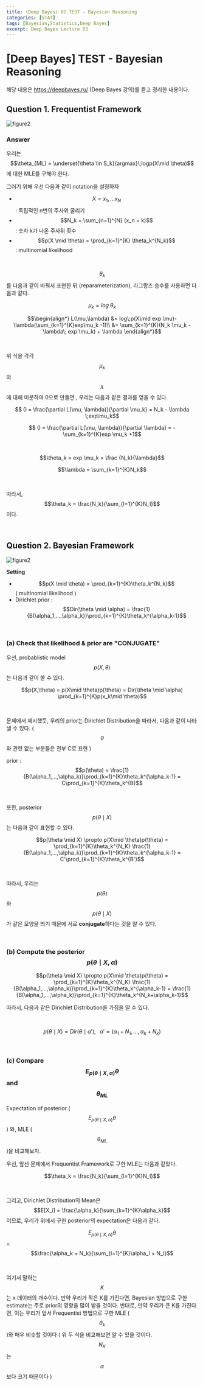 ```yaml
---
title: (Deep Bayes) 02.TEST - Bayesian Reasoning
categories: [STAT]
tags: [Bayesian,Statistics,Deep Bayes]
excerpt: Deep Bayes Lecture 03
---
```


# [Deep Bayes] TEST - Bayesian Reasoning

<script src="https://cdn.mathjax.org/mathjax/latest/MathJax.js?config=TeX-AMS-MML_HTMLorMML" type="text/javascript"></script>

해당 내용은 https://deepbayes.ru/ (Deep Bayes 강의)를 듣고 정리한 내용이다.



## Question 1. Frequentist Framework

![figure2](/assets/img/test1_q1.png)<br>



### Answer

우리는 $$\theta_{ML} = \underset{\theta \in S_k}{argmax}\;logp(X\mid \theta)$$ 에 대한 MLE를 구해야 한다.

그러기 위해 우선 다음과 같이 notation을 설정하자

- $$ X = {x_1, ... x_N} $$ : 독립적인 n번의 주사위 굴리기
- $$N_k = \sum_{n=1}^{N} (x_n = k)$$ : 숫자 k가 나온 주사위 횟수
- $$p(X \mid \theta) = \prod_{k=1}^{K} \theta_k^{N_k}$$ : multinomial likelihood

<br>

$$\theta_k$$를 다음과 같이 바꿔서 표현한 뒤 (reparameterization), 라그랑즈 승수를 사용하면 다음과 같다.

$$\mu_k = log\;\theta_k$$

$$\begin{align*}
L(\mu,\lambda) &= log\;p(X\mid exp \mu)- \lambda(\sum_{k=1}^{K}exp\mu_k -1)\\
&= \sum_{k=1}^{K}(N_k \mu_k - \lambda\; exp \mu_k) + \lambda
\end{align*}$$

<br>

위 식을 각각 $$\mu_k$$와 $$\lambda$$에 대해 미분하여 0으로 만들면 , 우리는 다음과 같은 결과를 얻을 수 있다.

$$ 0 = \frac{\partial L(\mu, \lambda)}{\partial \mu_k} = N_k - \lambda \;exp\mu_k$$

$$ 0 = \frac{\partial L(\mu, \lambda)}{\partial \lambda} = - \sum_{k=1}^{K}exp \mu_k +1$$

<br>

$$\theta_k  = exp \mu_k = \frac {N_k}{\lambda}$$

$$\lambda = \sum_{k=1}^{K}N_k$$

<br>

따라서, $$\theta_k = \frac{N_k}{\sum_{l=1}^{K}N_l}$$이다.

<br>

## Question 2. Bayesian Framework

![figure2](/assets/img/test1_q2.png)<br>

**Setting**

- $$p(X \mid \theta)  = \prod_{k=1}^{K}\theta_k^{N_k}$$  ( multinomial likelihood )
- Dirichlet prior : $$Dir(\theta \mid \alpha) = \frac{1}{B(\alpha_1,...,\alpha_k)}\prod_{k=1}^{K}\theta_k^{\alpha_k-1}$$

<br>

### (a) Check that likelihood & prior are "CONJUGATE"

우선, probablistic model $$p(X,\theta)$$ 는 다음과 같이 쓸 수 있다.

$$p(X,\theta)  = p(X\mid \theta)p(\theta) = Dir(\theta \mid \alpha) \prod_{k=1}^{K}p(x_k\mid \theta)$$

<br>

문제에서 제시했듯, 우리의 prior는 Dirichlet Distribution을 따라서, 다음과 같이 나타낼 수 있다. ( $$\theta$$ 와 관련 없는 부분들은 전부 C로 표현 )

prior : $$p(\theta) = \frac{1}{B(\alpha_1,...,\alpha_k)}\prod_{k=1}^{K}\theta_k^{\alpha_k-1} = C\prod_{k=1}^{K}\theta_k^{B}$$

<br>

또한, posterior $$p(\theta \mid X)$$ 는 다음과 같이 표현할 수 있다.

$$p(\theta \mid X) \propto p(X\mid \theta)p(\theta) = \prod_{k=1}^{K}\theta_k^{N_K} \frac{1}{B(\alpha_1,...,\alpha_k)}\prod_{k=1}^{K}\theta_k^{\alpha_k-1} = C'\prod_{k=1}^{K}\theta_k^{B'}$$

<br>

따라서, 우리는 $$p(\theta)$$와 $$p(\theta \mid X)$$ 가 같은 모양을 띄기 때문에 서로 **conjugate**하다는 것을 알 수 있다.

<br>

### (b) Compute the posterior $$p(\theta \mid X, \alpha)$$

$$p(\theta \mid X) \propto p(X\mid \theta)p(\theta) = \prod_{k=1}^{K}\theta_k^{N_K} \frac{1}{B(\alpha_1,...,\alpha_k)}\prod_{k=1}^{K}\theta_k^{\alpha_k-1} = \frac{1}{B(\alpha_1,...,\alpha_k)}\prod_{k=1}^{K}\theta_k^{N_k+\alpha_k-1}$$



따라서, 다음과 같은 Dirichlet Distribution을 가짐을 알 수 있다.

<br>

$$p(\theta \mid X) = Dir(\theta \mid \alpha'),\;\;\; \alpha' = (\alpha_1+N_1, ... , \alpha_k + N_k)$$

<br>

### (c) Compare $$E_{p(\theta\mid X,\alpha)}\theta$$ and $$\theta_{ML}$$

Expectation of posterior ( $$E_{p(\theta\mid X,\alpha)}\theta$$ ) 와, MLE ( $$\theta_{ML}$$ )을 비교해보자.

우선, 앞선 문제에서 Frequentist Framework로 구한 MLE는 다음과 같았다.

$$\theta_k = \frac{N_k}{\sum_{l=1}^{K}N_l}$$

<br>

그리고, Dirichlet Distribution의 Mean은 $$E[X_i] = \frac{\alpha_k}{\sum_{k=1}^{K}\alpha_k}$$ 이므로, 우리가 위에서 구한 posterior의 expectation은 다음과 같다.

$$E_{p(\theta\mid X,\alpha)}\theta$$ = $$\frac{\alpha_k + N_k}{\sum_{l=1}^{K}\alpha_l + N_l}$$

<br>

여기서 말하는 $$K$$는 x 데이터의 개수이다. 만약 우리가 작은 K를 가진다면, Bayesian 방법으로 구한 estimate는 주로 prior의 영향을 많이 받을 것이다. 반대로, 만약 우리가 큰 K를 가진다면, 이는 우리가 앞서 Frequentist 방법으로 구한 MLE ( $$\theta_k$$ )와 매우 비슷할 것이다 ( 위 두 식을 비교해보면 알 수 있을 것이다. $$N_K$$ 는 $$\alpha$$ 보다 크기 때문이다 )